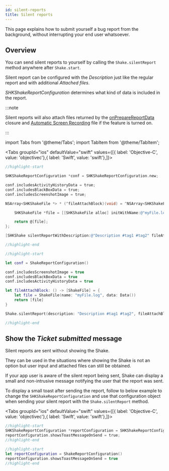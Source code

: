 ```yaml
---
id: silent-reports
title: Silent reports
---
```

This page explains how to submit yourself a bug report from the background, without interrupting your end user whatsoever.

## Overview
You can send silent reports to yourself by calling the `Shake.silentReport` method anywhere after `Shake.start`.

Silent report can be configured with the *Description* just like the regular report and with additional *Attached files*.

*SHKShakeReportConfiguration* determines what kind of data is included in the report.

:::note

Silent reports will also attach files returned by the [onPrepareReportData](ios/configuration-and-data/attachments.md) closure and [Automatic Screen Recording](ios/configuration-and-data/automatic-screen-recording.md) file if the feature is turned on.

:::

import Tabs from '@theme/Tabs';
import TabItem from '@theme/TabItem';

<Tabs groupId="ios" defaultValue="swift" values={[{ label: 'Objective-C', value: 'objectivec'},{ label: 'Swift', value: 'swift'},]}><TabItem value="objectivec">

```objectivec title="AppDelegate.m"
//highlight-start

SHKShakeReportConfiguration *conf = SHKShakeReportConfiguration.new;

conf.includesActivityHistoryData = true;
conf.includesBlackBoxData = true;
conf.includesScreenshotImage = true;

NSArray<SHKShakeFile *> * (^fileAttachBlock)(void) = ^NSArray<SHKShakeFile *> *(void) {

    SHKShakeFile *file = [[SHKShakeFile alloc] initWithName:@"myFile.log" andData:NSData.new];

    return @[file];
};

[SHKShake silentReportWithDescription:@"Description #tag1 #tag2" fileAttachBlock:fileAttachBlock reportConfiguration:conf];

//highlight-end
```

</TabItem><TabItem value="swift">

```swift title="AppDelegate.swift"
//highlight-start

let conf = ShakeReportConfiguration()

conf.includesScreenshotImage = true
conf.includesBlackBoxData = true
conf.includesActivityHistoryData = true

let fileAttachBlock: () -> [ShakeFile] = {
    let file = ShakeFile(name: "myFile.log", data: Data())
    return [file]
}

Shake.silentReport(description: "Description #tag1 #tag2", fileAttachBlock: fileAttachBlock, reportConfiguration: conf)

//highlight-end
```

</TabItem></Tabs>


## Show the *Ticket submitted* message

Silent reports are sent without showing the Shake.

They can be used in the situations where showing the Shake is not an option but user input and attached files can still be obtained.

If your app user is aware of the silent report being sent, Shake can display a small and non-intrusive message notifying the user that the report was sent.

To display a small toast after sending the report, follow to below example to change the `SHKShakeReportConfiguration` and use that configuration object when 
sending your silent report with the `Shake.silentReport` method.

<Tabs groupId="ios" defaultValue="swift" values={[{ label: 'Objective-C', value: 'objectivec'},{ label: 'Swift', value: 'swift'},]}><TabItem value="objectivec">

```objectivec title="AppDelegate.m"
//highlight-start
SHKShakeReportConfiguration *reportConfiguration = SHKShakeReportConfiguration.new;
reportConfiguration.showsToastMessageOnSend = true;
//highlight-end
```

</TabItem><TabItem value="swift">

```swift title="AppDelegate.swift"
//highlight-start
let reportConfiguration = ShakeReportConfiguration()
reportConfiguration.showsToastMessageOnSend = true
//highlight-end
```

</TabItem></Tabs>

